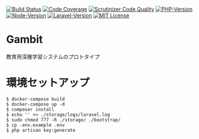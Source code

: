 [![Build Status](https://travis-ci.org/lrf141/Gambit.svg?branch=master)](https://travis-ci.org/lrf141/Gambit)
[![Code Coverage](https://scrutinizer-ci.com/g/lrf141/Gambit/badges/coverage.png?b=master)](https://scrutinizer-ci.com/g/lrf141/Gambit/?branch=master)
[![Scrutinizer Code Quality](https://scrutinizer-ci.com/g/lrf141/Gambit/badges/quality-score.png?b=master)](https://scrutinizer-ci.com/g/lrf141/Gambit/?branch=master)
[![PHP-Version](https://img.shields.io/badge/PHP-%3E%3D7.2-blue.svg)](PHP-V)
[![Node-Version](https://img.shields.io/badge/node-10.10.0-blue.svg)](Node-V)
[![Laravel-Version](https://img.shields.io/badge/laravel-5.6-blue.svg)](Laravel-V)
[![MIT License](http://img.shields.io/badge/license-MIT-blue.svg?style=flat)](LICENSE)
# Gambit
教育用深層学習システムのプロトタイプ

# 環境セットアップ

```
$ docker-compose build
$ docker-compose up -d
$ composer install
$ echo '' >> ./storage/logs/laravel.log
$ sudo chmod 777 -R ./storage/ ./bootstrap/
$ cp .env.example .env
$ php artisan key:generate
```
